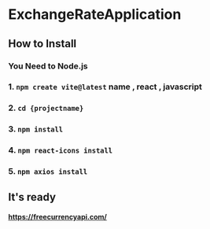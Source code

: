 # ExchangeRateApplication

## How to Install

### You Need to Node.js

### 1. ``npm create vite@latest`` name ,  react , javascript

### 2. `cd {projectname}`

### 3. `npm install`

### 4. `npm react-icons install`

### 5. `npm axios install`

## It's ready

#### https://freecurrencyapi.com/
